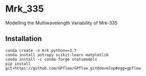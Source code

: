 # Mrk_335
Modelling the Multiwavelength Variability of Mrk-335

## Installation

```
conda create -n mrk python==3.7
conda install astropy scikit-learn matplotlib
conda install -c conda-forge statsmodels
pip install git+https://github.com/GPflow/GPflow.git@develop#egg=gpflow
```
